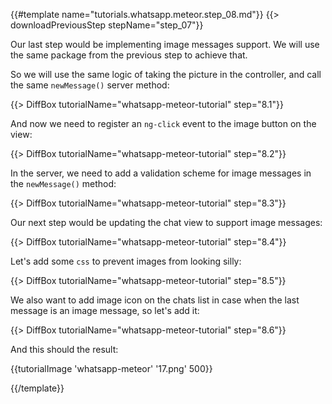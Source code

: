 {{#template name="tutorials.whatsapp.meteor.step_08.md"}}
{{> downloadPreviousStep stepName="step_07"}}

Our last step would be implementing image messages support. We will use the same package from the previous step to achieve that.

So we will use the same logic of taking the picture in the controller, and call the same `newMessage()` server method:

{{> DiffBox tutorialName="whatsapp-meteor-tutorial" step="8.1"}}

And now we need to register an `ng-click` event to the image button on the view:

{{> DiffBox tutorialName="whatsapp-meteor-tutorial" step="8.2"}}

In the server, we need to add a validation scheme for image messages in the `newMessage()` method:

{{> DiffBox tutorialName="whatsapp-meteor-tutorial" step="8.3"}}

Our next step would be updating the chat view to support image messages:

{{> DiffBox tutorialName="whatsapp-meteor-tutorial" step="8.4"}}

Let's add some `css` to prevent images from looking silly:

{{> DiffBox tutorialName="whatsapp-meteor-tutorial" step="8.5"}}

We also want to add image icon on the chats list in case when the last message is an image message, so let's add it:

{{> DiffBox tutorialName="whatsapp-meteor-tutorial" step="8.6"}}

And this should the result:

{{tutorialImage 'whatsapp-meteor' '17.png' 500}}

{{/template}}
